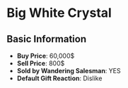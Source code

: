 # Big White Crystal

## Basic Information

- **Buy Price**: 60,000$
- **Sell Price**: 800$
- **Sold by Wandering Salesman**: YES
- **Default Gift Reaction**: Dislike